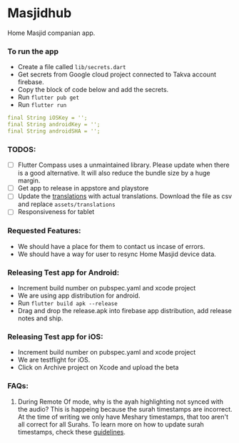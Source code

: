 # Masjidhub

Home Masjid companian app.

### To run the app

- Create a file called `lib/secrets.dart`
- Get secrets from Google cloud project connected to Takva account firebase.
- Copy the block of code below and add the secrets.
- Run `flutter pub get`
- Run `flutter run`

```yaml
final String iOSKey = '';
final String androidKey = '';
final String androidSHA = '';
```

### TODOS:

- [ ] Flutter Compass uses a unmaintained library. Please update when there is a good alternative. It will also reduce the bundle size by a huge margin.
- [ ] Get app to release in appstore and playstore
- [ ] Update the [translations](https://docs.google.com/spreadsheets/d/1ypC_bat53ujimu695gepNVpOMiFzQ6wYH3io5sxhBHs/edit?usp=sharing) with actual translations. Download the file as csv and replace `assets/translations`
- [ ] Responsiveness for tablet

### Requested Features:

- We should have a place for them to contact us incase of errors.
- We should have a way for user to resync Home Masjid device data.

### Releasing Test app for Android:

- Increment build number on pubspec.yaml and xcode project
- We are using app distribution for android. 
- Run `flutter build apk --release`
- Drag and drop the release.apk into firebase app distribution, add release notes and ship.

### Releasing Test app for iOS:

- Increment build number on pubspec.yaml and xcode project
- We are testflight for iOS. 
- Click on Archive project on Xcode and upload the beta

### FAQs:

1. During Remote Of mode, why is the ayah highlighting not synced with the audio?
This is happeing because the surah timestamps are incorrect. At the time of writing we only have Meshary timestamps, that too aren't all correct for all Surahs. To learn more on how to update surah timestamps, check these [guidelines](https://docs.google.com/document/d/1Z9yE5R5B_LSewIZq3pBtnMs2u0f6ucEnVg864_jhBxk/edit?usp=sharing).

